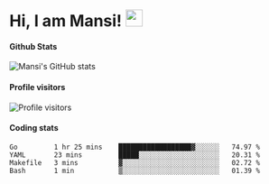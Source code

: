 # Hi, I am Mansi! <img src="https://user-images.githubusercontent.com/1303154/88677602-1635ba80-d120-11ea-84d8-d263ba5fc3c0.gif" width="30px">

#### Github Stats

![Mansi's GitHub stats](https://github-readme-stats.vercel.app/api?username=mansikulkarni96&theme=tokyonight&count_private=true&show_icons=true&hide=contribs)

#### Profile visitors

![Profile visitors](https://visitor-badge.glitch.me/badge?page_id=page.id&left_color=grey&right_color=blue)

#### Coding stats

<!--START_SECTION:waka-->
```text
Go         1 hr 25 mins    ██████████████████▓░░░░░░   74.97 % 
YAML       23 mins         █████░░░░░░░░░░░░░░░░░░░░   20.31 % 
Makefile   3 mins          ▓░░░░░░░░░░░░░░░░░░░░░░░░   02.72 % 
Bash       1 min           ▒░░░░░░░░░░░░░░░░░░░░░░░░   01.39 % 
```
<!--END_SECTION:waka-->
